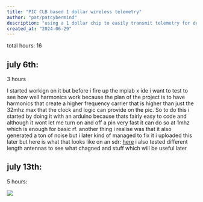 ```yaml
---
title: "PIC CLB based 1 dollar wireless telemetry"
author: "pat/patcybermind"
description: "using a 1 dollar chip to easily transmit telemetry for debugging with no extra hardware"
created_at: "2024-06-29"
---
```


total hours: 16

## july 6th:
3 hours

I started workign on it but before i fire up the mplab x ide i want to test to see how well harmonics work because the plan of the project is to have harmonics that create a higher frequency carrier that is higher than just the 32mhz max that the clock and logic can provide on the pic. So to do this i started by doing it with an arduino because thats fairly easy to code and although it wont let me turn on and off a pin very fast it can do so at 1mhz which is enough for basic rf. another thing i realise was that it also generated a ton of noise but i later kind of managed to fix it
i uploaded this later but here is what that looks like on an sdr: [here](https://youtube.com/shorts/YGda9Y8YHIw?si=WaVRmfhKILbVXihJ) i also tested different length antennas to see what chagned and stuff which will be useful later

## july 13th:
5 hours:

![](https://files.slack.com/files-tmb/T0266FRGM-F0968LJG456-b62dd6af1c/image_720.png)
